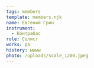 ```yaml
---
tags: members
template: members.njk
name: Евгений Грин
instrument:
  - Контрабас
role: Солист
works: да
history: ыыыы
photo: /uploads/scale_1200.jpeg
---
```

